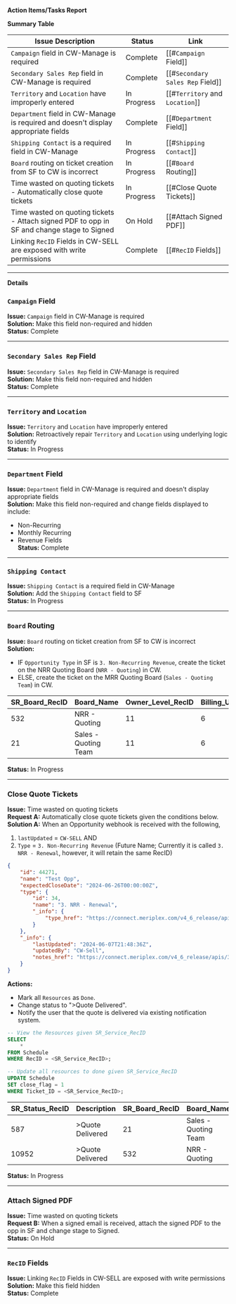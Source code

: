 **Action Items/Tasks Report**

**Summary Table**

| Issue Description                                                                          | Status      | Link                             |
| ------------------------------------------------------------------------------------------ | ----------- | -------------------------------- |
| `Campaign` field in CW-Manage is required                                                  | Complete    | [[#`Campaign` Field]]            |
| `Secondary Sales Rep` field in CW-Manage is required                                       | Complete    | [[#`Secondary Sales Rep` Field]] |
| `Territory` and `Location` have improperly entered                                         | In Progress | [[#`Territory` and `Location`]]  |
| `Department` field in CW-Manage is required and doesn't display appropriate fields         | Complete    | [[#`Department` Field]]          |
| `Shipping Contact` is a required field in CW-Manage                                        | In Progress | [[#`Shipping Contact`]]          |
| `Board` routing on ticket creation from SF to CW is incorrect                              | In Progress | [[#`Board` Routing]]             |
| Time wasted on quoting tickets - Automatically close quote tickets                         | In Progress | [[#Close Quote Tickets]]         |
| Time wasted on quoting tickets - Attach signed PDF to opp in SF and change stage to Signed | On Hold     | [[#Attach Signed PDF]]           |
| Linking `RecID` Fields in CW-SELL are exposed with write permissions                       | Complete    | [[#`RecID` Fields]]              |

---

**Details**

### `Campaign` Field
**Issue:** `Campaign` field in CW-Manage is required  
**Solution:** Make this field non-required and hidden  
**Status:** Complete

---

### `Secondary Sales Rep` Field
**Issue:** `Secondary Sales Rep` field in CW-Manage is required  
**Solution:** Make this field non-required and hidden  
**Status:** Complete

---

### `Territory` and `Location`
**Issue:** `Territory` and `Location` have improperly entered  
**Solution:** Retroactively repair `Territory` and `Location` using underlying logic to identify  
**Status:** In Progress

---

### `Department` Field
**Issue:** `Department` field in CW-Manage is required and doesn't display appropriate fields  
**Solution:** Make this field non-required and change fields displayed to include:
- Non-Recurring
- Monthly Recurring
- Revenue Fields  
**Status:** Complete

---

### `Shipping Contact`
**Issue:** `Shipping Contact` is a required field in CW-Manage  
**Solution:** Add the `Shipping Contact` field to SF  
**Status:** In Progress

---

### `Board` Routing
**Issue:** `Board` routing on ticket creation from SF to CW is incorrect  
**Solution:** 
- IF `Opportunity Type` in SF is `3. Non-Recurring Revenue`, create the ticket on the NRR Quoting Board (`NRR - Quoting`) in CW.
- ELSE, create the ticket on the MRR Quoting Board (`Sales - Quoting Team`) in CW.

| SR_Board_RecID | Board_Name           | Owner_Level_RecID | Billing_Unit_RecID |
|----------------|----------------------|-------------------|--------------------|
| 532            | NRR - Quoting        | 11                | 6                  |
| 21             | Sales - Quoting Team | 11                | 6                  |

**Status:** In Progress

---

### Close Quote Tickets
**Issue:** Time wasted on quoting tickets  
**Request A:** Automatically close quote tickets given the conditions below.  
**Solution A:** When an Opportunity webhook is received with the following,
1. `lastUpdated` = `CW-SELL` AND
2. `Type` = `3. Non-Recurring Revenue` (Future Name; Currently it is called `3. NRR - Renewal`, however, it will retain the same RecID)

```json
{
    "id": 44271,
    "name": "Test Opp",
    "expectedCloseDate": "2024-06-26T00:00:00Z",
    "type": {
        "id": 34,
        "name": "3. NRR - Renewal",
        "_info": {
            "type_href": "https://connect.meriplex.com/v4_6_release/apis/3.0/sales/opportunities/types/34"
        }
    },
    "_info": {
        "lastUpdated": "2024-06-07T21:48:36Z",
        "updatedBy": "CW-Sell",
        "notes_href": "https://connect.meriplex.com/v4_6_release/apis/3.0/sales/opportunities/44271/notes"
    }
}
```

**Actions:** 
- Mark all `Resources` as `Done`.
- Change status to ">Quote Delivered".
- Notify the user that the quote is delivered via existing notification system.

```sql
-- View the Resources given SR_Service_RecID
SELECT
	*
FROM Schedule
WHERE RecID = <SR_Service_RecID>;
```

```sql
-- Update all resources to done given SR_Service_RecID
UPDATE Schedule
SET close_flag = 1
WHERE Ticket_ID = <SR_Service_RecID>;
```

| SR_Status_RecID | Description      | SR_Board_RecID | Board_Name           |
| --------------- | ---------------- | -------------- | -------------------- |
| 587             | >Quote Delivered | 21             | Sales - Quoting Team |
| 10952           | >Quote Delivered | 532            | NRR - Quoting        |

**Status:** In Progress

---

### Attach Signed PDF
**Issue:** Time wasted on quoting tickets  
**Request B:** When a signed email is received, attach the signed PDF to the opp in SF and change stage to Signed.  
**Status:** On Hold

---

### `RecID` Fields
**Issue:** Linking `RecID` Fields in CW-SELL are exposed with write permissions  
**Solution:** Make this field hidden  
**Status:** Complete